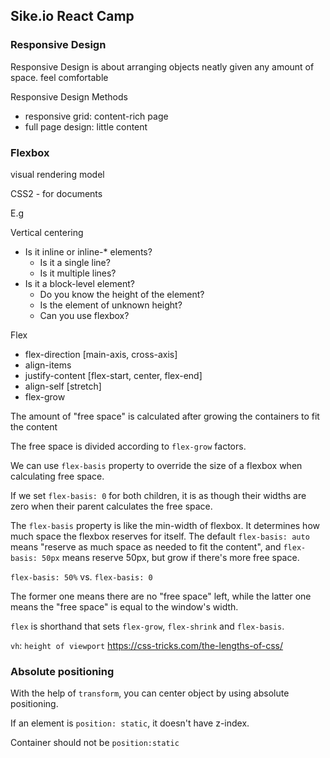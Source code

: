 ## Sike.io React Camp

### Responsive Design

Responsive Design is about arranging objects neatly given any amount of space.
feel comfortable

Responsive Design Methods

* responsive grid: content-rich page
* full page design: little content

### Flexbox

visual rendering model

CSS2 - for documents

E.g

Vertical centering

* Is it inline or inline-* elements?
  * Is it a single line?
  * Is it multiple lines?
* Is it a block-level element?
  * Do you know the height of the element?
  * Is the element of unknown height?
  * Can you use flexbox?

Flex

* flex-direction [main-axis, cross-axis]
* align-items
* justify-content [flex-start, center, flex-end]
* align-self [stretch]
* flex-grow

The amount of "free space" is calculated after growing the containers to fit the content

The free space is divided according to `flex-grow` factors.

We can use `flex-basis` property to override the size of a flexbox when calculating free space.

If we set `flex-basis: 0` for both children, it is as though their widths are zero when their parent calculates the free space.

The `flex-basis` property is like the min-width of flexbox. It determines how much space the flexbox reserves for itself. The default `flex-basis: auto` means "reserve as much space as needed to fit the content", and `flex-basis: 50px` means reserve 50px, but grow if there's more free space.

`flex-basis: 50%` vs. `flex-basis: 0`

The former one means there are no "free space" left, while the latter one means the "free space" is equal to the window's width.

`flex` is shorthand that sets `flex-grow`, `flex-shrink` and `flex-basis`.

`vh`: `height of viewport`
https://css-tricks.com/the-lengths-of-css/

### Absolute positioning

With the help of `transform`, you can center object by using absolute positioning.

If an element is `position: static`, it doesn't have z-index.

Container should not be `position:static`
